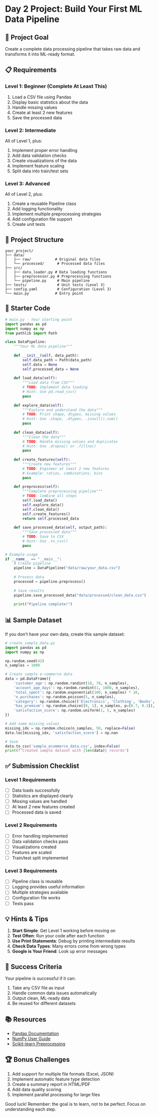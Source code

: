 # Day 2 Project: Build Your First ML Data Pipeline

## 🎯 Project Goal
Create a complete data processing pipeline that takes raw data and transforms it into ML-ready format.

## 📋 Requirements

### Level 1: Beginner (Complete At Least This)
1. Load a CSV file using Pandas
2. Display basic statistics about the data
3. Handle missing values
4. Create at least 2 new features
5. Save the processed data

### Level 2: Intermediate
All of Level 1, plus:
1. Implement proper error handling
2. Add data validation checks
3. Create visualizations of the data
4. Implement feature scaling
5. Split data into train/test sets

### Level 3: Advanced
All of Level 2, plus:
1. Create a reusable Pipeline class
2. Add logging functionality
3. Implement multiple preprocessing strategies
4. Add configuration file support
5. Create unit tests

## 📁 Project Structure
```
your_project/
├── data/
│   ├── raw/           # Original data files
│   └── processed/      # Processed data files
├── src/
│   ├── data_loader.py # Data loading functions
│   ├── preprocessor.py # Preprocessing functions
│   └── pipeline.py     # Main pipeline
├── tests/              # Unit tests (Level 3)
├── config.yaml         # Configuration (Level 3)
└── main.py            # Entry point
```

## 🚀 Starter Code

```python
# main.py - Your starting point
import pandas as pd
import numpy as np
from pathlib import Path

class DataPipeline:
    """Your ML data pipeline"""
    
    def __init__(self, data_path):
        self.data_path = Path(data_path)
        self.data = None
        self.processed_data = None
        
    def load_data(self):
        """Load data from CSV"""
        # TODO: Implement data loading
        # Hint: Use pd.read_csv()
        pass
        
    def explore_data(self):
        """Explore and understand the data"""
        # TODO: Print shape, dtypes, missing values
        # Hint: Use .shape, .dtypes, .isnull().sum()
        pass
        
    def clean_data(self):
        """Clean the data"""
        # TODO: Handle missing values and duplicates
        # Hint: Use .dropna() or .fillna()
        pass
        
    def create_features(self):
        """Create new features"""
        # TODO: Engineer at least 2 new features
        # Example: ratios, combinations, bins
        pass
        
    def preprocess(self):
        """Complete preprocessing pipeline"""
        # TODO: Combine all steps
        self.load_data()
        self.explore_data()
        self.clean_data()
        self.create_features()
        return self.processed_data
        
    def save_processed_data(self, output_path):
        """Save processed data"""
        # TODO: Save to CSV
        # Hint: Use .to_csv()
        pass

# Example usage
if __name__ == "__main__":
    # Create pipeline
    pipeline = DataPipeline("data/raw/your_data.csv")
    
    # Process data
    processed = pipeline.preprocess()
    
    # Save results
    pipeline.save_processed_data("data/processed/clean_data.csv")
    
    print("Pipeline complete!")
```

## 📊 Sample Dataset

If you don't have your own data, create this sample dataset:

```python
# create_sample_data.py
import pandas as pd
import numpy as np

np.random.seed(42)
n_samples = 1000

# Create sample e-commerce data
data = pd.DataFrame({
    'customer_age': np.random.randint(18, 70, n_samples),
    'account_age_days': np.random.randint(1, 1000, n_samples),
    'total_spent': np.random.exponential(100, n_samples) * 10,
    'n_purchases': np.random.poisson(5, n_samples),
    'category': np.random.choice(['Electronics', 'Clothing', 'Books', 'Home'], n_samples),
    'has_premium': np.random.choice([0, 1], n_samples, p=[0.7, 0.3]),
    'satisfaction_score': np.random.uniform(1, 5, n_samples)
})

# Add some missing values
missing_idx = np.random.choice(n_samples, 50, replace=False)
data.loc[missing_idx, 'satisfaction_score'] = np.nan

# Save
data.to_csv('sample_ecommerce_data.csv', index=False)
print(f"Created sample dataset with {len(data)} records")
```

## ✅ Submission Checklist

### Level 1 Requirements
- [ ] Data loads successfully
- [ ] Statistics are displayed clearly
- [ ] Missing values are handled
- [ ] At least 2 new features created
- [ ] Processed data is saved

### Level 2 Requirements  
- [ ] Error handling implemented
- [ ] Data validation checks pass
- [ ] Visualizations created
- [ ] Features are scaled
- [ ] Train/test split implemented

### Level 3 Requirements
- [ ] Pipeline class is reusable
- [ ] Logging provides useful information
- [ ] Multiple strategies available
- [ ] Configuration file works
- [ ] Tests pass

## 💡 Hints & Tips

1. **Start Simple**: Get Level 1 working before moving on
2. **Test Often**: Run your code after each function
3. **Use Print Statements**: Debug by printing intermediate results
4. **Check Data Types**: Many errors come from wrong types
5. **Google is Your Friend**: Look up error messages

## 🎯 Success Criteria

Your pipeline is successful if it can:
1. Take any CSV file as input
2. Handle common data issues automatically
3. Output clean, ML-ready data
4. Be reused for different datasets

## 📚 Resources

- [Pandas Documentation](https://pandas.pydata.org/docs/)
- [NumPy User Guide](https://numpy.org/doc/stable/user/)
- [Scikit-learn Preprocessing](https://scikit-learn.org/stable/modules/preprocessing.html)

## 🏆 Bonus Challenges

1. Add support for multiple file formats (Excel, JSON)
2. Implement automatic feature type detection
3. Create a summary report in HTML/PDF
4. Add data quality scoring
5. Implement parallel processing for large files

Good luck! Remember: the goal is to learn, not to be perfect. Focus on understanding each step.